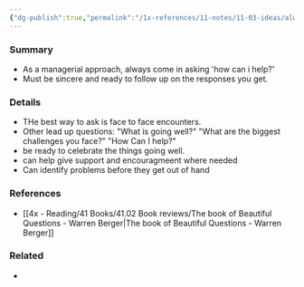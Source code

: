 ```yaml
---
{"dg-publish":true,"permalink":"/1x-references/11-notes/11-03-ideas/always-ask-how-can-i-help/","title":"Always ask - How can I help","created":"2023-06-24T18:53:23.000+03:00","updated":"2024-02-14T20:18:36.139+03:00"}
---
```



### Summary
- As a managerial approach, always come in asking 'how can i help?'
- Must be sincere and ready to follow up on the responses you get.

### Details
- THe best way to ask is face to face encounters. 
- Other lead up questions: "What is going well?" "What are the biggest challenges you face?" "How Can I help?"
- be ready to celebrate the things going well. 
- can help give support and encouragmeent where needed
- Can identify problems before they get out of hand

### References
- [[4x - Reading/41 Books/41.02 Book reviews/The book of Beautiful Questions - Warren Berger\|The book of Beautiful Questions - Warren Berger]]

### Related
- 